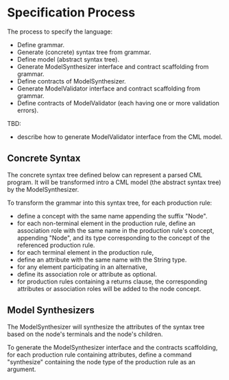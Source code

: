 
# Specification Process

The process to specify the language:
- Define grammar.
- Generate (concrete) syntax tree from grammar.
- Define model (abstract syntax tree).
- Generate ModelSynthesizer interface and contract scaffolding from grammar.
- Define contracts of ModelSynthesizer.
- Generate ModelValidator interface and contract scaffolding from grammar.
- Define contracts of ModelValidator (each having one or more validation errors).

TBD:
- describe how to generate ModelValidator interface from the CML model.

## Concrete Syntax

The concrete syntax tree defined below can represent a parsed CML program.
It will be transformed intro a CML model (the abstract syntax tree) by the ModelSynthesizer.

To transform the grammar into this syntax tree, for each production rule:
- define a concept with the same name appending the suffix "Node".
- for each non-terminal element in the production rule,
  define an association role with the same name in the production rule's concept,
  appending "Node",
  and its type corresponding to the concept of the referenced production rule.
- for each terminal element in the production rule,
- define an attribute with the same name with the String type.
- for any element participating in an alternative,
- define its association role or attribute as optional.
- for production rules containing a returns clause,
  the corresponding attributes or association roles will be added to the node concept.

## Model Synthesizers

The ModelSynthesizer will synthesize the attributes of the syntax tree based on the node's terminals and the node's children.

To generate the ModelSynthesizer interface and the contracts scaffolding, for each production rule containing attributes, define a command "synthesize" containing the node type of the production rule as an argument.
